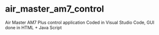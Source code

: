 # air_master_am7_control
 Air Master AM7 Plus control application
Coded in Visual Studio Code, 
GUI done in HTML + Java Script
